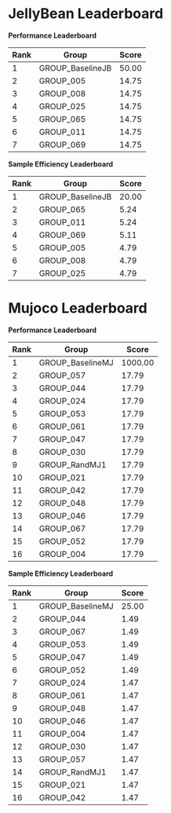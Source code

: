 # JellyBean Leaderboard

**Performance Leaderboard**

|Rank      |Group     |Score     |
|----------|----------|----------|
|1      |GROUP_BaselineJB     |50.00     |
|2      |GROUP_005     |14.75     |
|3      |GROUP_008     |14.75     |
|4      |GROUP_025     |14.75     |
|5      |GROUP_065     |14.75     |
|6      |GROUP_011     |14.75     |
|7      |GROUP_069     |14.75     |


**Sample Efficiency Leaderboard**

|Rank      |Group     |Score     |
|----------|----------|----------|
|1      |GROUP_BaselineJB     |20.00     |
|2      |GROUP_065     |5.24     |
|3      |GROUP_011     |5.24     |
|4      |GROUP_069     |5.11     |
|5      |GROUP_005     |4.79     |
|6      |GROUP_008     |4.79     |
|7      |GROUP_025     |4.79     |


# Mujoco Leaderboard

**Performance Leaderboard**

|Rank      |Group     |Score     |
|----------|----------|----------|
|1      |GROUP_BaselineMJ     |1000.00     |
|2      |GROUP_057     |17.79     |
|3      |GROUP_044     |17.79     |
|4      |GROUP_024     |17.79     |
|5      |GROUP_053     |17.79     |
|6      |GROUP_061     |17.79     |
|7      |GROUP_047     |17.79     |
|8      |GROUP_030     |17.79     |
|9      |GROUP_RandMJ1     |17.79     |
|10      |GROUP_021     |17.79     |
|11      |GROUP_042     |17.79     |
|12      |GROUP_048     |17.79     |
|13      |GROUP_046     |17.79     |
|14      |GROUP_067     |17.79     |
|15      |GROUP_052     |17.79     |
|16      |GROUP_004     |17.79     |


**Sample Efficiency Leaderboard**

|Rank      |Group     |Score     |
|----------|----------|----------|
|1      |GROUP_BaselineMJ     |25.00     |
|2      |GROUP_044     |1.49     |
|3      |GROUP_067     |1.49     |
|4      |GROUP_053     |1.49     |
|5      |GROUP_047     |1.49     |
|6      |GROUP_052     |1.49     |
|7      |GROUP_024     |1.47     |
|8      |GROUP_061     |1.47     |
|9      |GROUP_048     |1.47     |
|10      |GROUP_046     |1.47     |
|11      |GROUP_004     |1.47     |
|12      |GROUP_030     |1.47     |
|13      |GROUP_057     |1.47     |
|14      |GROUP_RandMJ1     |1.47     |
|15      |GROUP_021     |1.47     |
|16      |GROUP_042     |1.47     |


